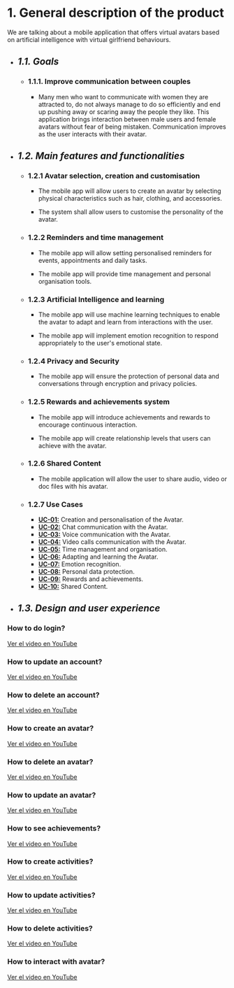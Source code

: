 
# 1. General description of the product

We are talking about a mobile application that offers virtual avatars based on artificial intelligence with virtual girlfriend behaviours.

- ## _1.1. Goals_

    - ### 1.1.1. Improve communication between couples 
    
        - Many men who want to communicate with women they are attracted to, do not always manage to do so efficiently and end up pushing away or scaring away the people they like. This application brings interaction between male users and female avatars without fear of being mistaken. Communication improves as the user interacts with their avatar. 

- ## _1.2. Main features and functionalities_

    - ### 1.2.1 Avatar selection, creation and customisation
        
        - The mobile app will allow users to create an avatar by selecting physical characteristics such as hair, clothing, and accessories.
        
        - The system shall allow users to customise the personality of the avatar.
       
    - ### 1.2.2 Reminders and time management

        - The mobile app will allow setting personalised reminders for events, appointments and daily tasks.

        - The mobile app will provide time management and personal organisation tools.

    - ### 1.2.3 Artificial Intelligence and learning

        - The mobile app will use machine learning techniques to enable the avatar to adapt and learn from interactions with the user.

        - The mobile app will implement emotion recognition to respond appropriately to the user's emotional state.

    - ### 1.2.4 Privacy and Security

        - The mobile app will ensure the protection of personal data and conversations through encryption and privacy policies.

    - ### 1.2.5 Rewards and achievements system

        - The mobile app will introduce achievements and rewards to encourage continuous interaction.
        
        - The mobile app will create relationship levels that users can achieve with the avatar.

    - ### 1.2.6 Shared Content

        - The mobile application will allow the user to share audio, video or doc files with his avatar.

    - ### 1.2.7 Use Cases

        - **[UC-01:](/03%20Documentation/06%20Use%20Cases.md)** Creation and personalisation of the Avatar.
        - **[UC-02:](/03%20Documentation/06%20Use%20Cases.md)** Chat communication with the Avatar.
        - **[UC-03:](/03%20Documentation/06%20Use%20Cases.md)** Voice communication with the Avatar.
        - **[UC-04:](/03%20Documentation/06%20Use%20Cases.md)** Video calls communication with the Avatar.
        - **[UC-05:](/03%20Documentation/06%20Use%20Cases.md)** Time management and organisation.
        - **[UC-06:](/03%20Documentation/06%20Use%20Cases.md)** Adapting and learning the Avatar.
        - **[UC-07:](/03%20Documentation/06%20Use%20Cases.md)** Emotion recognition.
        - **[UC-08:](/03%20Documentation/06%20Use%20Cases.md)** Personal data protection.
        - **[UC-09:](/03%20Documentation/06%20Use%20Cases.md)** Rewards and achievements.
        - **[UC-10:](/03%20Documentation/06%20Use%20Cases.md)** Shared Content.

- ## _1.3. Design and user experience_

### How to do login?

[Ver el video en YouTube](https://youtu.be/U6RBrZKUjzQ)

### How to update an account?

[Ver el video en YouTube](https://youtu.be/HYng4KUnir0)

### How to delete an account?

[Ver el video en YouTube](https://youtu.be/c0kTgeXtHgY)

### How to create an avatar?

[Ver el video en YouTube](https://youtu.be/FndfJTj6bJE)

### How to delete an avatar?

[Ver el video en YouTube](https://youtu.be/_-zWVbCMixM)

### How to update an avatar?

[Ver el video en YouTube](https://youtu.be/xgIYfsMp-kc)

### How to see achievements?

[Ver el video en YouTube](https://youtu.be/qNT2R1HdPwY)

### How to create activities?

[Ver el video en YouTube](https://youtu.be/sVLW1YlACbc)

### How to update activities?

[Ver el video en YouTube](https://youtu.be/FuHb6Zru6yg)

### How to delete activities?

[Ver el video en YouTube](https://youtu.be/pMkBKXFXz14)

### How to interact with avatar?

[Ver el video en YouTube]()